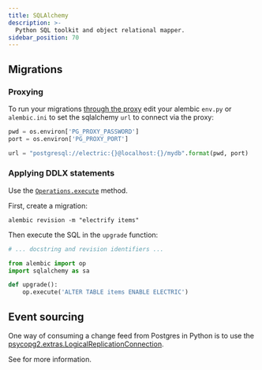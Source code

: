 ```yaml
---
title: SQLAlchemy
description: >-
  Python SQL toolkit and object relational mapper.
sidebar_position: 70
---
```


## Migrations

### Proxying

To run your migrations [through the proxy](../../usage/data-modelling/migrations.md#migrations-proxy) edit your alembic `env.py` or `alembic.ini` to set the sqlalchemy `url` to connect via the proxy:

```python
pwd = os.environ['PG_PROXY_PASSWORD']
port = os.environ['PG_PROXY_PORT']

url = "postgresql://electric:{}@localhost:{}/mydb".format(pwd, port)
```

### Applying DDLX statements

Use the [`Operations.execute`](https://alembic.sqlalchemy.org/en/latest/ops.html#alembic.operations.Operations.execute) method.

First, create a migration:

```shell
alembic revision -m "electrify items"
```

Then execute the SQL in the `upgrade` function:

```python
# ... docstring and revision identifiers ...

from alembic import op
import sqlalchemy as sa

def upgrade():
    op.execute('ALTER TABLE items ENABLE ELECTRIC')
```

## Event sourcing

One way of consuming a change feed from Postgres in Python is to use the [psycopg2.extras.LogicalReplicationConnection](https://www.psycopg.org/docs/extras.html#psycopg2.extras.LogicalReplicationConnection).

See <DocPageLink path="integrations/event-sourcing" /> for more information.
